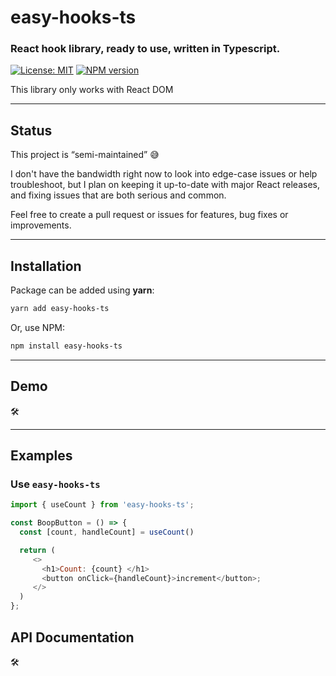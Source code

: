 # easy-hooks-ts

### React hook library, ready to use, written in Typescript.

[![License: MIT](https://img.shields.io/badge/License-MIT-brightgreen.svg)](https://opensource.org/licenses/MIT) [![NPM version](https://img.shields.io/npm/v/easy-hooks-ts)](https://www.npmjs.com/package/easy-hooks-ts)

This library only works with React DOM

---

## Status

This project is “semi-maintained” 😅

I don't have the bandwidth right now to look into edge-case issues or help troubleshoot, but I plan on keeping it up-to-date with major React releases, and fixing issues that are both serious and common.

Feel free to create a pull request or issues for features, bug fixes or improvements.

---

## Installation

Package can be added using **yarn**:

```bash
yarn add easy-hooks-ts
```

Or, use NPM:

```bash
npm install easy-hooks-ts
```

---

## Demo

:hammer_and_wrench:	

---

## Examples

### Use `easy-hooks-ts`

```js
import { useCount } from 'easy-hooks-ts';

const BoopButton = () => {
  const [count, handleCount] = useCount()

  return (
     <>
       <h1>Count: {count} </h1>
       <button onClick={handleCount}>increment</button>;
     </>
  )
};
```

## API Documentation

:hammer_and_wrench:
